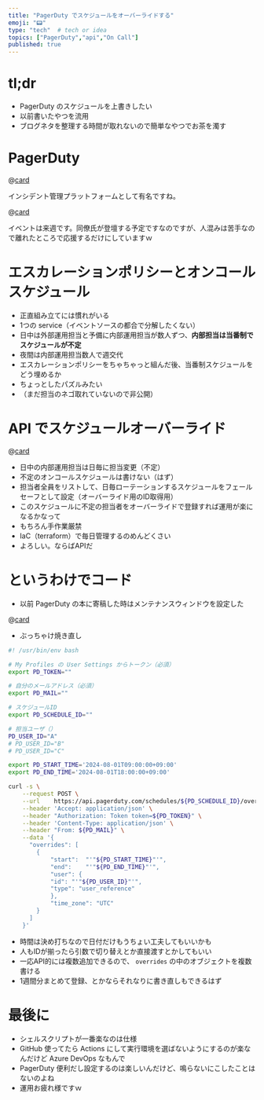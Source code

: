 ```yaml
---
title: "PagerDuty でスケジュールをオーバーライドする"
emoji: "📟"
type: "tech"  # tech or idea
topics: ["PagerDuty","api","On Call"]
published: true
---
```


# tl;dr

- PagerDuty のスケジュールを上書きしたい
- 以前書いたやつを流用
- ブログネタを整理する時間が取れないので簡単なやつでお茶を濁す

# PagerDuty

@[card](https://www.pagerduty.co.jp/)

インシデント管理プラットフォームとして有名ですね。

@[card](https://www.pagerduty.co.jp/pagerdutyontourtokyo/)

イベントは来週です。同僚氏が登壇する予定ですなのですが、人混みは苦手なので離れたところで応援するだけにしていますｗ

# エスカレーションポリシーとオンコールスケジュール

- 正直組み立てには慣れがいる
- 1つの service（イベントソースの都合で分解したくない）
- 日中は外部運用担当と予備に内部運用担当が数人ずつ、**内部担当は当番制でスケジュールが不定**
- 夜間は内部運用担当数人で週交代
- エスカレーションポリシーをちゃちゃっと組んだ後、当番制スケジュールをどう埋めるか
- ちょっとしたパズルみたい
- （まだ担当のネゴ取れていないので非公開）

# API でスケジュールオーバーライド

@[card](https://developer.pagerduty.com/api-reference/41d0a7c3c3a01-create-one-or-more-overrides)

- 日中の内部運用担当は日毎に担当変更（不定）
- 不定のオンコールスケジュールは書けない（はず）
- 担当者全員をリストして、日毎ローテーションするスケジュールをフェールセーフとして設定（オーバーライド用のID取得用）
- このスケジュールに不定の担当者をオーバーライドで登録すれば運用が楽になるかなって
- もちろん手作業厳禁
- IaC（terraform）で毎日管理するのめんどくさい
- よろしい。ならばAPIだ

# というわけでコード

- 以前 PagerDuty の本に寄稿した時はメンテナンスウィンドウを設定した

@[card](https://github.com/officel/pagerduty-terraform-examples/blob/main/bin/pd_maintenance.sh)

- ぶっちゃけ焼き直し

```bash
#! /usr/bin/env bash

# My Profiles の User Settings からトークン（必須）
export PD_TOKEN=""

# 自分のメールアドレス（必須）
export PD_MAIL=""

# スケジュールID
export PD_SCHEDULE_ID=""

# 担当ユーザ（）
PD_USER_ID="A"
# PD_USER_ID="B"
# PD_USER_ID="C"

export PD_START_TIME='2024-08-01T09:00:00+09:00'
export PD_END_TIME='2024-08-01T18:00:00+09:00'

curl -s \
    --request POST \
    --url    https://api.pagerduty.com/schedules/${PD_SCHEDULE_ID}/overrides \
    --header 'Accept: application/json' \
    --header "Authorization: Token token=${PD_TOKEN}" \
    --header 'Content-Type: application/json' \
    --header "From: ${PD_MAIL}" \
    --data '{
      "overrides": [
        {
            "start":  "'"${PD_START_TIME}"'",
            "end":    "'"${PD_END_TIME}"'",
            "user": {
            "id": "'"${PD_USER_ID}"'",
            "type": "user_reference"
            },
            "time_zone": "UTC"
        }
      ]
    }'
```

- 時間は決め打ちなので日付だけもうちょい工夫してもいいかも
- 人もIDが揃ったら引数で切り替えとか直接渡すとかしてもいい
- 一応API的には複数追加できるので、 `overrides` の中のオブジェクトを複数書ける
- 1週間分まとめて登録、とかならそれなりに書き直しもできるはず

# 最後に

- シェルスクリプトが一番楽なのは仕様
- GitHub 使ってたら Actions にして実行環境を選ばないようにするのが楽なんだけど Azure DevOps なもんで
- PagerDuty 便利だし設定するのは楽しいんだけど、鳴らないにこしたことはないのよね
- 運用お疲れ様ですｗ

